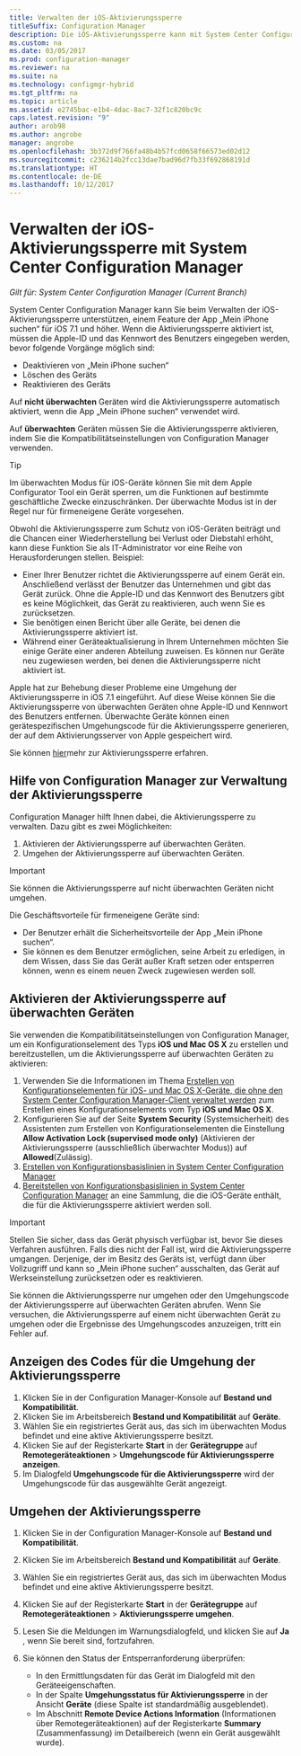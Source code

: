 ```yaml
---
title: Verwalten der iOS-Aktivierungssperre
titleSuffix: Configuration Manager
description: Die iOS-Aktivierungssperre kann mit System Center Configuration Manager verwaltet werden.
ms.custom: na
ms.date: 03/05/2017
ms.prod: configuration-manager
ms.reviewer: na
ms.suite: na
ms.technology: configmgr-hybrid
ms.tgt_pltfrm: na
ms.topic: article
ms.assetid: e2745bac-e1b4-4dac-8ac7-32f1c820bc9c
caps.latest.revision: "9"
author: arob98
ms.author: angrobe
manager: angrobe
ms.openlocfilehash: 3b372d9f766fa48b4b57fcd0658f66573ed02d12
ms.sourcegitcommit: c236214b2fcc13dae7bad96d7fb33f692868191d
ms.translationtype: HT
ms.contentlocale: de-DE
ms.lasthandoff: 10/12/2017
---
```

# <a name="manage-ios-activation-lock-with-system-center-configuration-manager"></a>Verwalten der iOS-Aktivierungssperre mit System Center Configuration Manager

*Gilt für: System Center Configuration Manager (Current Branch)*


System Center Configuration Manager kann Sie beim Verwalten der iOS-Aktivierungssperre unterstützen, einem Feature der App „Mein iPhone suchen“ für iOS 7.1 und höher. Wenn die Aktivierungssperre aktiviert ist, müssen die Apple-ID und das Kennwort des Benutzers eingegeben werden, bevor folgende Vorgänge möglich sind:

- Deaktivieren von „Mein iPhone suchen“
- Löschen des Geräts
- Reaktivieren des Geräts

Auf **nicht überwachten** Geräten wird die Aktivierungssperre automatisch aktiviert, wenn die App „Mein iPhone suchen“ verwendet wird.

Auf **überwachten** Geräten müssen Sie die Aktivierungssperre aktivieren, indem Sie die Kompatibilitätseinstellungen von Configuration Manager verwenden.

> [!TIP]
> Im überwachten Modus für iOS-Geräte können Sie mit dem Apple Configurator Tool ein Gerät sperren, um die Funktionen auf bestimmte geschäftliche Zwecke einzuschränken. Der überwachte Modus ist in der Regel nur für firmeneigene Geräte vorgesehen.

Obwohl die Aktivierungssperre zum Schutz von iOS-Geräten beiträgt und die Chancen einer Wiederherstellung bei Verlust oder Diebstahl erhöht, kann diese Funktion Sie als IT-Administrator vor eine Reihe von Herausforderungen stellen. Beispiel:

- Einer Ihrer Benutzer richtet die Aktivierungssperre auf einem Gerät ein. Anschließend verlässt der Benutzer das Unternehmen und gibt das Gerät zurück. Ohne die Apple-ID und das Kennwort des Benutzers gibt es keine Möglichkeit, das Gerät zu reaktivieren, auch wenn Sie es zurücksetzen.
- Sie benötigen einen Bericht über alle Geräte, bei denen die Aktivierungssperre aktiviert ist.
- Während einer Geräteaktualisierung in Ihrem Unternehmen möchten Sie einige Geräte einer anderen Abteilung zuweisen. Es können nur Geräte neu zugewiesen werden, bei denen die Aktivierungssperre nicht aktiviert ist.


Apple hat zur Behebung dieser Probleme eine Umgehung der Aktivierungssperre in iOS 7.1 eingeführt. Auf diese Weise können Sie die Aktivierungssperre von überwachten Geräten ohne Apple-ID und Kennwort des Benutzers entfernen. Überwachte Geräte können einen gerätespezifischen Umgehungscode für die Aktivierungssperre generieren, der auf dem Aktivierungsserver von Apple gespeichert wird.

Sie können [hier](https://support.apple.com/HT201365)mehr zur Aktivierungssperre erfahren.

## <a name="how-configuration-manager-helps-you-manage-activation-lock"></a>Hilfe von Configuration Manager zur Verwaltung der Aktivierungssperre

Configuration Manager hilft Ihnen dabei, die Aktivierungssperre zu verwalten. Dazu gibt es zwei Möglichkeiten:

1. Aktivieren der Aktivierungssperre auf überwachten Geräten.
2. Umgehen der Aktivierungssperre auf überwachten Geräten.

> [!IMPORTANT]
> Sie können die Aktivierungssperre auf nicht überwachten Geräten nicht umgehen.

Die Geschäftsvorteile für firmeneigene Geräte sind:



- Der Benutzer erhält die Sicherheitsvorteile der App „Mein iPhone suchen“.
- Sie können es dem Benutzer ermöglichen, seine Arbeit zu erledigen, in dem Wissen, dass Sie das Gerät außer Kraft setzen oder entsperren können, wenn es einem neuen Zweck zugewiesen werden soll.


## <a name="enable-activation-lock-on-supervised-devices"></a>Aktivieren der Aktivierungssperre auf überwachten Geräten

Sie verwenden die Kompatibilitätseinstellungen von Configuration Manager, um ein Konfigurationselement des Typs **iOS und Mac OS X** zu erstellen und bereitzustellen, um die Aktivierungssperre auf überwachten Geräten zu aktivieren:

1. Verwenden Sie die Informationen im Thema [Erstellen von Konfigurationselementen für iOS- und Mac OS X-Geräte, die ohne den System Center Configuration Manager-Client verwaltet werden](/sccm/compliance/deploy-use/create-configuration-items-for-ios-and-mac-os-x-devices-managed-without-the-client) zum Erstellen eines Konfigurationselements vom Typ **iOS und Mac OS X**.
2. Konfigurieren Sie auf der Seite **System Security** (Systemsicherheit) des Assistenten zum Erstellen von Konfigurationselementen die Einstellung **Allow Activation Lock (supervised mode only)** (Aktivieren der Aktivierungssperre (ausschließlich überwachter Modus)) auf **Allowed**(Zulässig).
3. [Erstellen von Konfigurationsbasislinien in System Center Configuration Manager](/sccm/compliance/deploy-use/create-configuration-baselines)
4. [Bereitstellen von Konfigurationsbasislinien in System Center Configuration Manager](/sccm/compliance/deploy-use/deploy-configuration-baselines) an eine Sammlung, die die iOS-Geräte enthält, die für die Aktivierungssperre aktiviert werden soll.

> [!IMPORTANT]
> Stellen Sie sicher, dass das Gerät physisch verfügbar ist, bevor Sie dieses Verfahren ausführen. Falls dies nicht der Fall ist, wird die Aktivierungssperre umgangen. Derjenige, der im Besitz des Geräts ist, verfügt dann über Vollzugriff und kann so „Mein iPhone suchen“ ausschalten, das Gerät auf Werkseinstellung zurücksetzen oder es reaktivieren.

Sie können die Aktivierungssperre nur umgehen oder den Umgehungscode der Aktivierungssperre auf überwachten Geräten abrufen. Wenn Sie versuchen, die Aktivierungssperre auf einem nicht überwachten Gerät zu umgehen oder die Ergebnisse des Umgehungscodes anzuzeigen, tritt ein Fehler auf.



## <a name="view-the-activation-lock-bypass-code"></a>Anzeigen des Codes für die Umgehung der Aktivierungssperre

1. Klicken Sie in der Configuration Manager-Konsole auf **Bestand und Kompatibilität**.
2. Klicken Sie im Arbeitsbereich **Bestand und Kompatibilität** auf **Geräte**.
3. Wählen Sie ein registriertes Gerät aus, das sich im überwachten Modus befindet und eine aktive Aktivierungssperre besitzt.
4. Klicken Sie auf der Registerkarte **Start** in der **Gerätegruppe** auf **Remotegeräteaktionen** > **Umgehungscode für Aktivierungssperre anzeigen**.
5. Im Dialogfeld **Umgehungscode für die Aktivierungssperre** wird der Umgehungscode für das ausgewählte Gerät angezeigt.

## <a name="bypass-activation-lock"></a>Umgehen der Aktivierungssperre

1. Klicken Sie in der Configuration Manager-Konsole auf **Bestand und Kompatibilität**.
2. Klicken Sie im Arbeitsbereich **Bestand und Kompatibilität** auf **Geräte**.
3. Wählen Sie ein registriertes Gerät aus, das sich im überwachten Modus befindet und eine aktive Aktivierungssperre besitzt.
3. Klicken Sie auf der Registerkarte **Start** in der **Gerätegruppe** auf **Remotegeräteaktionen** > **Aktivierungssperre umgehen**.
5. Lesen Sie die Meldungen im Warnungsdialogfeld, und klicken Sie auf **Ja** , wenn Sie bereit sind, fortzufahren.
6. Sie können den Status der Entsperranforderung überprüfen:

    - In den Ermittlungsdaten für das Gerät im Dialogfeld mit den Geräteeigenschaften.
    - In der Spalte **Umgehungsstatus für Aktivierungssperre** in der Ansicht **Geräte** (diese Spalte ist standardmäßig ausgeblendet).
    - Im Abschnitt **Remote Device Actions Information** (Informationen über Remotegeräteaktionen) auf der Registerkarte **Summary** (Zusammenfassung) im Detailbereich (wenn ein Gerät ausgewählt wurde).
